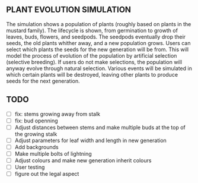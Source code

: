 ## PLANT EVOLUTION SIMULATION
The simulation shows a population of plants (roughly based on plants in the mustard family).
The lifecycle is shown, from germination to growth of leaves, buds, flowers, and seedpods.
The seedpods eventually drop their seeds, the old plants whither away, and a new population grows.
Users can select which plants the seeds for the new generation will be from.
This will model the process of evolution of the population by artificial selection (selective breeding).
If users do not make selections, the population will anyway evolve through natural selection.
Various events will be simulated in which certain plants will be destroyed, 
leaving other plants to produce seeds for the next generation.
## TODO
  - [ ] fix: stems growing away from stalk
  - [ ] fix: bud openning
  - [ ] Adjust distances between stems and make multiple buds at the top of the growing stalk
  - [ ] Adjust parameters for leaf width and length in new generation
  - [ ] Add backgrounds
  - [ ] Make multiple bolts of lightning
  - [ ] Adjust colours and make new generation inherit colours 
  - [ ] User testing
  - [ ] figure out the legal aspect
